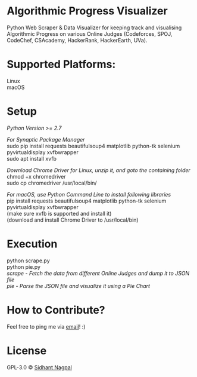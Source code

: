 # Algorithmic Progress Visualizer
Python Web Scraper &amp; Data Visualizer for keeping track and visualising Algorithmic Progress on various Online Judges (Codeforces, SPOJ, CodeChef, CSAcademy, HackerRank, HackerEarth, UVa).  

# Supported Platforms:
Linux   
macOS   
       
# Setup
*Python Version >= 2.7*   
     
*For Synaptic Package Manager*   
sudo pip install requests beautifulsoup4 matplotlib python-tk selenium pyvirtualdisplay xvfbwrapper    
sudo apt install xvfb    
     
*Download Chrome Driver for Linux, unzip it, and goto the containing folder*    
chmod +x chromedriver   
sudo cp chromedriver /usr/local/bin/   
    
*For macOS, use Python Command Line to install following libraries*     
pip install requests beautifulsoup4 matplotlib python-tk selenium pyvirtualdisplay xvfbwrapper      
(make sure xvfb is supported and install it)   
(download and install Chrome Driver to /usr/local/bin)    

# Execution
python scrape.py         
python pie.py   
*scrape - Fetch the data from different Online Judges and dump it to JSON file*    
*pie - Parse the JSON file and visualize it using a Pie Chart*    
       
# How to Contribute?
Feel free to ping me via [email](mailto:sidhantnagpal97@gmail.com)! :)    
    
# License
GPL-3.0 © [Sidhant Nagpal](mailto:sidhantnagpal97@gmail.com) 
